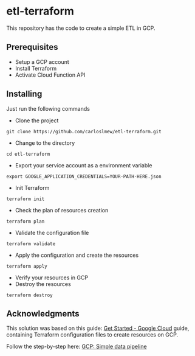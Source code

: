 # etl-terraform
This repository has the code to create a simple ETL in GCP.

## Prerequisites
* Setup a GCP account
* Install Terraform
* Activate Cloud Function API

## Installing
Just run the following commands

* Clone the project
```
git clone https://github.com/carloslmew/etl-terraform.git
```
* Change to the directory
```
cd etl-terraform
```
* Export your service account as a environment variable
```
export GOOGLE_APPLICATION_CREDENTIALS=YOUR-PATH-HERE.json
```
* Init Terraform
```
terraform init
```
* Check the plan of resources creation
```
terraform plan
```
* Validate the configuration file
```
terraform validate
```
* Apply the configuration and create the resources
```
terraform apply
```
* Verify your resources in GCP
* Destroy the resources
```
terraform destroy
```

## Acknowledgments
This solution was based on this guide: [Get Started - Google Cloud](https://learn.hashicorp.com/collections/terraform/gcp-get-started) guide, containing Terraform configuration files to create resources on GCP.

Follow the step-by-step here: [GCP: Simple data pipeline](https://protective-opossum-8c5.notion.site/GCP-Simple-data-pipeline-2c02ea8ae6c64cd88813276787a3f551)

